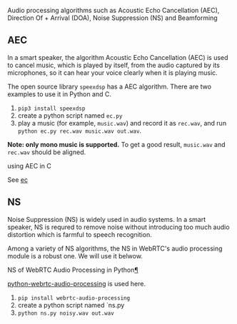 Audio processing algorithms such as Acoustic Echo Cancellation (AEC), Direction Of + Arrival (DOA), Noise Suppression (NS) and Beamforming

## AEC

In a smart speaker, the algorithm Acoustic Echo Cancellation (AEC) is used to cancel music, which is played by itself, from the audio captured by its microphones, so it can hear your voice clearly when it is playing music.

The open source library `speexdsp` has a AEC algorithm. There are two examples to use it in Python and C.

1. `pip3 install speexdsp`
2. create a python script named `ec.py`
3. play a music (for example, `music.wav`) and record it as `rec.wav`, and run `python ec.py rec.wav music.wav out.wav`.
    

**Note: only mono music is supported.** To get a good result, `music.wav` and `rec.wav` should be aligned.

 using AEC in C

See [ec](https://github.com/voice-engine/ec)


## NS

Noise Suppression (NS) is widely used in audio systems. In a smart speaker, NS is requred to remove noise without introducing too much audio distortion which is farmful to speech recognition.

Among a variety of NS algorithms, the NS in WebRTC's audio processing module is a robust one. We will use it belwow.

 NS of WebRTC Audio Processing in Python[¶](http://127.0.0.1:8000/audio_processing/ns/#ns-of-webrtc-audio-processing-in-python "Permanent link")

[python-webrtc-audio-processing](https://github.com/xiongyihui/python-webrtc-audio-processing) is used here.

1. `pip install webrtc-audio-processing`
2. create a python script named `ns.py
3. `python ns.py noisy.wav out.wav`

